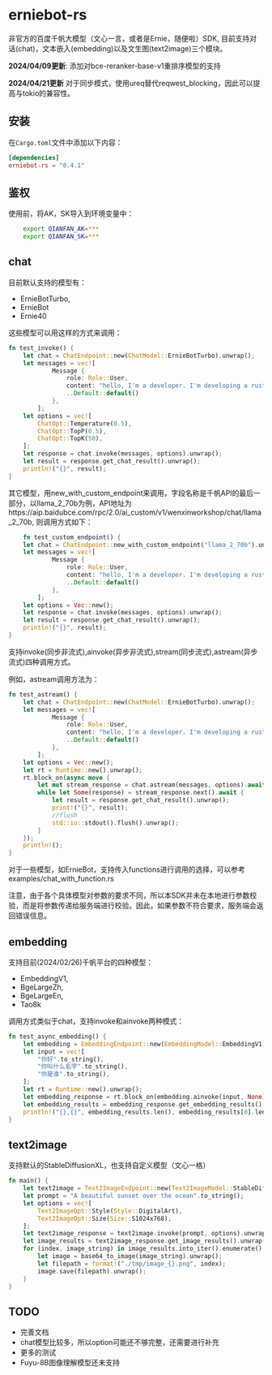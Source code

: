 # erniebot-rs

非官方的百度千帆大模型（文心一言，或者是Ernie，随便啦）SDK, 目前支持对话(chat)，文本嵌入(embedding)以及文生图(text2image)三个模块。

**2024/04/09更新**: 添加对bce-reranker-base-v1重排序模型的支持

**2024/04/21更新** 对于同步模式，使用ureq替代reqwest_blocking，因此可以提高与tokio的兼容性。

## 安装  
  
在`Cargo.toml`文件中添加以下内容：  
  
```toml  
[dependencies]  
erniebot-rs = "0.4.1"
```

## 鉴权

使用前，将AK，SK导入到环境变量中：
```bash
    export QIANFAN_AK=***
    export QIANFAN_SK=***
```

## chat

目前默认支持的模型有：
* ErnieBotTurbo,
* ErnieBot
* Ernie40

这些模型可以用这样的方式来调用：

```rust
fn test_invoke() {
    let chat = ChatEndpoint::new(ChatModel::ErnieBotTurbo).unwrap();
    let messages = vec![
            Message {
                role: Role::User,
                content: "hello, I'm a developer. I'm developing a rust SDK for qianfan LLM. If you get this message, that means I successfully send you this message using invoke method".to_string(),
                ..Default::default()
            },
        ];
    let options = vec![
        ChatOpt::Temperature(0.5),
        ChatOpt::TopP(0.5),
        ChatOpt::TopK(50),
    ];
    let response = chat.invoke(messages, options).unwrap();
    let result = response.get_chat_result().unwrap();
    println!("{}", result);
}
```

其它模型，用new_with_custom_endpoint来调用，字段名称是千帆API的最后一部分，以llama_2_70b为例，API地址为https://aip.baidubce.com/rpc/2.0/ai_custom/v1/wenxinworkshop/chat/llama_2_70b, 则调用方式如下：

```rust
    fn test_custom_endpoint() {
    let chat = ChatEndpoint::new_with_custom_endpoint("llama_2_70b").unwrap();
    let messages = vec![
            Message {
                role: Role::User,
                content: "hello, I'm a developer. I'm developing a rust SDK for qianfan LLM. If you get this message, that means I successfully send you this message using a custom endpoint".to_string(),
                ..Default::default()
            },
        ];
    let options = Vec::new();
    let response = chat.invoke(messages, options).unwrap();
    let result = response.get_chat_result().unwrap();
    println!("{}", result);
}
```

支持invoke(同步非流式),ainvoke(异步非流式),stream(同步流式),astream(异步流式)四种调用方式。

例如，astream调用方法为：

```rust
fn test_astream() {
    let chat = ChatEndpoint::new(ChatModel::ErnieBotTurbo).unwrap();
    let messages = vec![
            Message {
                role: Role::User,
                content: "hello, I'm a developer. I'm developing a rust SDK for qianfan LLM. If you get this message, that means I successfully send you this message using async stream method. Now reply to me a message as long as possible so that I can test if this function doing well".to_string(),
                ..Default::default()
            },
        ];
    let options = Vec::new();
    let rt = Runtime::new().unwrap();
    rt.block_on(async move {
        let mut stream_response = chat.astream(messages, options).await.unwrap();
        while let Some(response) = stream_response.next().await {
            let result = response.get_chat_result().unwrap();
            print!("{}", result);
            //flush
            std::io::stdout().flush().unwrap();
        }
    });
    println!();
}
```

对于一些模型，如ErnieBot，支持传入functions进行调用的选择，可以参考examples/chat_with_function.rs

注意，由于各个具体模型对参数的要求不同，所以本SDK并未在本地进行参数校验，而是将参数传递给服务端进行校验。因此，如果参数不符合要求，服务端会返回错误信息。

## embedding

支持目前(2024/02/26)千帆平台的四种模型：
* EmbeddingV1,
* BgeLargeZh,
* BgeLargeEn,
* Tao8k

调用方式类似于chat，支持invoke和ainvoke两种模式：

```rust
fn test_async_embedding() {
    let embedding = EmbeddingEndpoint::new(EmbeddingModel::EmbeddingV1).unwrap();
    let input = vec![
        "你好".to_string(),
        "你叫什么名字".to_string(),
        "你是谁".to_string(),
    ];
    let rt = Runtime::new().unwrap();
    let embedding_response = rt.block_on(embedding.ainvoke(input, None)).unwrap();
    let embedding_results = embedding_response.get_embedding_results().unwrap();
    println!("{},{}", embedding_results.len(), embedding_results[0].len());
}
```

## text2image

支持默认的StableDiffusionXL，也支持自定义模型（文心一格）

```rust
fn main() {
    let text2image = Text2ImageEndpoint::new(Text2ImageModel::StableDiffusionXL).unwrap();
    let prompt = "A beautiful sunset over the ocean".to_string();
    let options = vec![
        Text2ImageOpt::Style(Style::DigitalArt),
        Text2ImageOpt::Size(Size::S1024x768),
    ];
    let text2image_response = text2image.invoke(prompt, options).unwrap();
    let image_results = text2image_response.get_image_results().unwrap();
    for (index, image_string) in image_results.into_iter().enumerate() {
        let image = base64_to_image(image_string).unwrap();
        let filepath = format!("./tmp/image_{}.png", index);
        image.save(filepath).unwrap();
    }
}
```

## TODO

* 完善文档
* chat模型比较多，所以option可能还不够完整，还需要进行补充
* 更多的测试
* Fuyu-8B图像理解模型还未支持